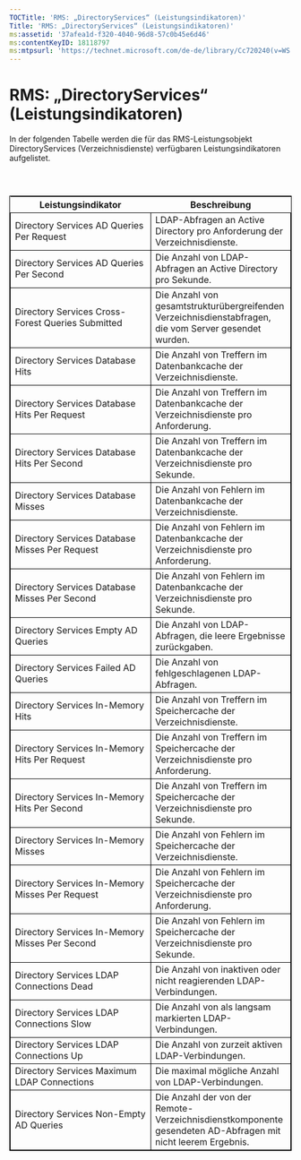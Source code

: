 ```yaml
---
TOCTitle: 'RMS: „DirectoryServices“ (Leistungsindikatoren)'
Title: 'RMS: „DirectoryServices“ (Leistungsindikatoren)'
ms:assetid: '37afea1d-f320-4040-96d8-57c0b45e6d46'
ms:contentKeyID: 18118797
ms:mtpsurl: 'https://technet.microsoft.com/de-de/library/Cc720240(v=WS.10)'
---
```


RMS: „DirectoryServices“ (Leistungsindikatoren)
===============================================

In der folgenden Tabelle werden die für das RMS-Leistungsobjekt DirectoryServices (Verzeichnisdienste) verfügbaren Leistungsindikatoren aufgelistet.

###  

 
<table style="border:1px solid black;">
<colgroup>
<col width="50%" />
<col width="50%" />
</colgroup>
<thead>
<tr class="header">
<th>Leistungsindikator</th>
<th>Beschreibung</th>
</tr>
</thead>
<tbody>
<tr class="odd">
<td style="border:1px solid black;">Directory Services AD Queries Per Request</td>
<td style="border:1px solid black;">LDAP-Abfragen an Active Directory pro Anforderung der Verzeichnisdienste.</td>
</tr>
<tr class="even">
<td style="border:1px solid black;">Directory Services AD Queries Per Second</td>
<td style="border:1px solid black;">Die Anzahl von LDAP-Abfragen an Active Directory pro Sekunde.</td>
</tr>
<tr class="odd">
<td style="border:1px solid black;">Directory Services Cross-Forest Queries Submitted</td>
<td style="border:1px solid black;">Die Anzahl von gesamtstrukturübergreifenden Verzeichnisdienstabfragen, die vom Server gesendet wurden.</td>
</tr>
<tr class="even">
<td style="border:1px solid black;">Directory Services Database Hits</td>
<td style="border:1px solid black;">Die Anzahl von Treffern im Datenbankcache der Verzeichnisdienste.</td>
</tr>
<tr class="odd">
<td style="border:1px solid black;">Directory Services Database Hits Per Request</td>
<td style="border:1px solid black;">Die Anzahl von Treffern im Datenbankcache der Verzeichnisdienste pro Anforderung.</td>
</tr>
<tr class="even">
<td style="border:1px solid black;">Directory Services Database Hits Per Second</td>
<td style="border:1px solid black;">Die Anzahl von Treffern im Datenbankcache der Verzeichnisdienste pro Sekunde.</td>
</tr>
<tr class="odd">
<td style="border:1px solid black;">Directory Services Database Misses</td>
<td style="border:1px solid black;">Die Anzahl von Fehlern im Datenbankcache der Verzeichnisdienste.</td>
</tr>
<tr class="even">
<td style="border:1px solid black;">Directory Services Database Misses Per Request</td>
<td style="border:1px solid black;">Die Anzahl von Fehlern im Datenbankcache der Verzeichnisdienste pro Anforderung.</td>
</tr>
<tr class="odd">
<td style="border:1px solid black;">Directory Services Database Misses Per Second</td>
<td style="border:1px solid black;">Die Anzahl von Fehlern im Datenbankcache der Verzeichnisdienste pro Sekunde.</td>
</tr>
<tr class="even">
<td style="border:1px solid black;">Directory Services Empty AD Queries</td>
<td style="border:1px solid black;">Die Anzahl von LDAP-Abfragen, die leere Ergebnisse zurückgaben.</td>
</tr>
<tr class="odd">
<td style="border:1px solid black;">Directory Services Failed AD Queries</td>
<td style="border:1px solid black;">Die Anzahl von fehlgeschlagenen LDAP-Abfragen.</td>
</tr>
<tr class="even">
<td style="border:1px solid black;">Directory Services In-Memory Hits</td>
<td style="border:1px solid black;">Die Anzahl von Treffern im Speichercache der Verzeichnisdienste.</td>
</tr>
<tr class="odd">
<td style="border:1px solid black;">Directory Services In-Memory Hits Per Request</td>
<td style="border:1px solid black;">Die Anzahl von Treffern im Speichercache der Verzeichnisdienste pro Anforderung.</td>
</tr>
<tr class="even">
<td style="border:1px solid black;">Directory Services In-Memory Hits Per Second</td>
<td style="border:1px solid black;">Die Anzahl von Treffern im Speichercache der Verzeichnisdienste pro Sekunde.</td>
</tr>
<tr class="odd">
<td style="border:1px solid black;">Directory Services In-Memory Misses</td>
<td style="border:1px solid black;">Die Anzahl von Fehlern im Speichercache der Verzeichnisdienste.</td>
</tr>
<tr class="even">
<td style="border:1px solid black;">Directory Services In-Memory Misses Per Request</td>
<td style="border:1px solid black;">Die Anzahl von Fehlern im Speichercache der Verzeichnisdienste pro Anforderung.</td>
</tr>
<tr class="odd">
<td style="border:1px solid black;">Directory Services In-Memory Misses Per Second</td>
<td style="border:1px solid black;">Die Anzahl von Fehlern im Speichercache der Verzeichnisdienste pro Sekunde.</td>
</tr>
<tr class="even">
<td style="border:1px solid black;">Directory Services LDAP Connections Dead</td>
<td style="border:1px solid black;">Die Anzahl von inaktiven oder nicht reagierenden LDAP-Verbindungen.</td>
</tr>
<tr class="odd">
<td style="border:1px solid black;">Directory Services LDAP Connections Slow</td>
<td style="border:1px solid black;">Die Anzahl von als langsam markierten LDAP-Verbindungen.</td>
</tr>
<tr class="even">
<td style="border:1px solid black;">Directory Services LDAP Connections Up</td>
<td style="border:1px solid black;">Die Anzahl von zurzeit aktiven LDAP-Verbindungen.</td>
</tr>
<tr class="odd">
<td style="border:1px solid black;">Directory Services Maximum LDAP Connections</td>
<td style="border:1px solid black;">Die maximal mögliche Anzahl von LDAP-Verbindungen.</td>
</tr>
<tr class="even">
<td style="border:1px solid black;">Directory Services Non-Empty AD Queries</td>
<td style="border:1px solid black;">Die Anzahl der von der Remote-Verzeichnisdienstkomponente gesendeten AD-Abfragen mit nicht leerem Ergebnis.</td>
</tr>
</tbody>
</table>
